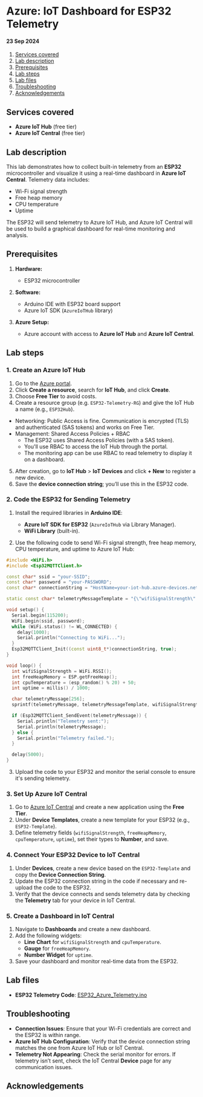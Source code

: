 # Azure: IoT Dashboard for ESP32 Telemetry
#### 23 Sep 2024

1. [Services covered](#services-covered)
2. [Lab description](#lab-description)
3. [Prerequisites](#prerequisites)
4. [Lab steps](#lab-steps)
5. [Lab files](#lab-files)
6. [Troubleshooting](#troubleshooting)
7. [Acknowledgements](#acknowledgements)

## Services covered
- **Azure IoT Hub** (free tier)
- **Azure IoT Central** (free tier)

## Lab description

This lab demonstrates how to collect built-in telemetry from an **ESP32** microcontroller and visualize it using a real-time dashboard in **Azure IoT Central**. Telemetry data includes:

- Wi-Fi signal strength
- Free heap memory
- CPU temperature
- Uptime

The ESP32 will send telemetry to Azure IoT Hub, and Azure IoT Central will be used to build a graphical dashboard for real-time monitoring and analysis.

## Prerequisites

1. **Hardware:**
   - ESP32 microcontroller

2. **Software:**
   - Arduino IDE with ESP32 board support
   - Azure IoT SDK (`AzureIoTHub` library)

3. **Azure Setup:**
   - Azure account with access to **Azure IoT Hub** and **Azure IoT Central**.

## Lab steps

### 1. Create an Azure IoT Hub

1. Go to the [Azure portal](https://portal.azure.com/).
2. Click **Create a resource**, search for **IoT Hub**, and click **Create**.
3. Choose **Free Tier** to avoid costs.
4. Create a resource group (e.g. `ESP32-Telemetry-RG`) and give the IoT Hub a name (e.g., `ESP32Hub`).
  - Networking: Public Access is fine. Communication is encrypted (TLS) and authenticated (SAS tokens) and works on Free Tier.
  - Management: Shared Access Policies + RBAC  
    - The ESP32 uses Shared Access Policies (with a SAS token).
    - You'll use RBAC to access the IoT Hub through the portal.
    - The monitoring app can be use RBAC to read telemetry to display it on a dashboard.

5. After creation, go to **IoT Hub** > **IoT Devices** and click **+ New** to register a new device.
6. Save the **device connection string**; you’ll use this in the ESP32 code.

### 2. Code the ESP32 for Sending Telemetry

1. Install the required libraries in **Arduino IDE**:
   - **Azure IoT SDK for ESP32** (`AzureIoTHub` via Library Manager).
   - **WiFi Library** (built-in).

2. Use the following code to send Wi-Fi signal strength, free heap memory, CPU temperature, and uptime to Azure IoT Hub:

```cpp
#include <WiFi.h>
#include <Esp32MQTTClient.h>

const char* ssid = "your-SSID";
const char* password = "your-PASSWORD";
const char* connectionString = "HostName=your-iot-hub.azure-devices.net;DeviceId=your-device-id;SharedAccessKey=your-device-key";

static const char* telemetryMessageTemplate = "{\"wifiSignalStrength\":%d,\"freeHeapMemory\":%d,\"cpuTemperature\":%d,\"uptime\":%d}";

void setup() {
  Serial.begin(115200);
  WiFi.begin(ssid, password);
  while (WiFi.status() != WL_CONNECTED) {
    delay(1000);
    Serial.println("Connecting to WiFi...");
  }
  Esp32MQTTClient_Init((const uint8_t*)connectionString, true);
}

void loop() {
  int wifiSignalStrength = WiFi.RSSI();
  int freeHeapMemory = ESP.getFreeHeap();
  int cpuTemperature = (esp_random() % 20) + 50;
  int uptime = millis() / 1000;

  char telemetryMessage[256];
  sprintf(telemetryMessage, telemetryMessageTemplate, wifiSignalStrength, freeHeapMemory, cpuTemperature, uptime);

  if (Esp32MQTTClient_SendEvent(telemetryMessage)) {
    Serial.println("Telemetry sent:");
    Serial.println(telemetryMessage);
  } else {
    Serial.println("Telemetry failed.");
  }

  delay(5000);
}
```

3. Upload the code to your ESP32 and monitor the serial console to ensure it's sending telemetry.

### 3. Set Up Azure IoT Central

1. Go to [Azure IoT Central](https://apps.azureiotcentral.com/) and create a new application using the **Free Tier**.
2. Under **Device Templates**, create a new template for your ESP32 (e.g., `ESP32-Template`).
3. Define telemetry fields (`wifiSignalStrength`, `freeHeapMemory`, `cpuTemperature`, `uptime`), set their types to **Number**, and save.

### 4. Connect Your ESP32 Device to IoT Central

1. Under **Devices**, create a new device based on the `ESP32-Template` and copy the **Device Connection String**.
2. Update the ESP32 connection string in the code if necessary and re-upload the code to the ESP32.
3. Verify that the device connects and sends telemetry data by checking the **Telemetry** tab for your device in IoT Central.

### 5. Create a Dashboard in IoT Central

1. Navigate to **Dashboards** and create a new dashboard.
2. Add the following widgets:
   - **Line Chart** for `wifiSignalStrength` and `cpuTemperature`.
   - **Gauge** for `freeHeapMemory`.
   - **Number Widget** for `uptime`.
3. Save your dashboard and monitor real-time data from the ESP32.

## Lab files

- **ESP32 Telemetry Code**: [ESP32_Azure_Telemetry.ino](#)  

## Troubleshooting

- **Connection Issues**: Ensure that your Wi-Fi credentials are correct and the ESP32 is within range.
- **Azure IoT Hub Configuration**: Verify that the device connection string matches the one from Azure IoT Hub or IoT Central.
- **Telemetry Not Appearing**: Check the serial monitor for errors. If telemetry isn’t sent, check the IoT Central **Device** page for any communication issues.

## Acknowledgements
